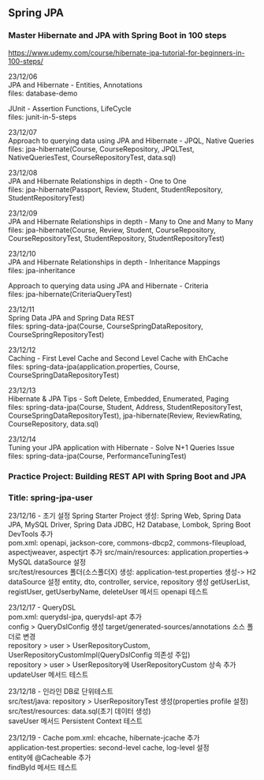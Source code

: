 ## Spring JPA
### Master Hibernate and JPA with Spring Boot in 100 steps
https://www.udemy.com/course/hibernate-jpa-tutorial-for-beginners-in-100-steps/

23/12/06  
JPA and Hibernate - Entities, Annotations   
files: database-demo

JUnit - Assertion Functions, LifeCycle  
files: junit-in-5-steps

23/12/07  
Approach to querying data using JPA and Hibernate - JPQL, Native Queries  
files: jpa-hibernate(Course, CourseRepository, JPQLTest, NativeQueriesTest, CourseRepositoryTest, data.sql)  

23/12/08  
JPA and Hibernate Relationships in depth - One to One  
files: jpa-hibernate(Passport, Review, Student, StudentRepository, StudentRepositoryTest)

23/12/09  
JPA and Hibernate Relationships in depth - Many to One and Many to Many    
files: jpa-hibernate(Course, Review, Student, CourseRepository, CourseRepositoryTest, StudentRepository, StudentRepositoryTest)

23/12/10  
JPA and Hibernate Relationships in depth - Inheritance Mappings  
files: jpa-inheritance

Approach to querying data using JPA and Hibernate - Criteria  
files: jpa-hibernate(CriteriaQueryTest)

23/12/11  
Spring Data JPA and Spring Data REST  
files: spring-data-jpa(Course, CourseSpringDataRepository, CourseSpringRepositoryTest)

23/12/12  
Caching - First Level Cache and Second Level Cache with EhCache  
files: spring-data-jpa(application.properties, Course, CourseSpringDataRepositoryTest)  

23/12/13  
Hibernate & JPA Tips - Soft Delete, Embedded, Enumerated, Paging  
files: spring-data-jpa(Course, Student, Address, StudentRepositoryTest, CourseSpringDataRepositoryTest), jpa-hibernate(Review, ReviewRating, CourseRepository, data.sql)  

23/12/14  
Tuning your JPA application with Hibernate - Solve N+1 Queries Issue       
files: spring-data-jpa(Course, PerformanceTuningTest)  

### Practice Project: Building REST API with Spring Boot and JPA
### Title: spring-jpa-user

23/12/16 - 초기 설정
Spring Starter Project 생성: Spring Web, Spring Data JPA, MySQL Driver, Spring Data JDBC, H2 Database, Lombok, Spring Boot DevTools 추가  
pom.xml: openapi, jackson-core, commons-dbcp2, commons-fileupload, aspectjweaver, aspectjrt 추가 
src/main/resources: application.properties-> MySQL dataSource 설정  
src/test/resources 폴더(소스폴더X) 생성: application-test.properties 생성-> H2 dataSource 설정 
entity, dto, controller, service, repository 생성
getUserList, registUser, getUserbyName, deleteUser 메서드 openapi 테스트

23/12/17 - QueryDSL  
pom.xml: querydsl-jpa, querydsl-apt 추가  
config > QueryDslConfig 생성
target/generated-sources/annotations 소스 폴더로 변경  
repository > user > UserRepositoryCustom, UserRepositoryCustomImpl(QueryDslConfig 의존성 주입)  
repository > user > UserRepository에 UserRepositoryCustom 상속 추가  
updateUser 메서드 테스트  

23/12/18 - 인라인 DB로 단위테스트  
src/test/java: repository > UserRepositoryTest 생성(properties profile 설정)   
src/test/resources: data.sql(초기 데이터 생성)  
saveUser 메서드 Persistent Context 테스트    

23/12/19 - Cache
pom.xml: ehcache, hibernate-jcache 추가  
application-test.properties: second-level cache, log-level 설정  
entity에 @Cacheable 추가  
findById 메서드 테스트  

    
